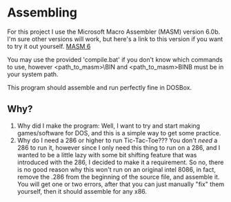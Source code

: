 # Assembling
For this project I use the Microsoft Macro Assembler (MASM) version 6.0b.
I'm sure other versions will work, but here's a link to this version if you want to try it out yourself. [MASM 6](https://winworldpc.com/product/macro-assembler/6x)

You may use the provided 'compile.bat' if you don't know which commands to use, however \<path_to_masm\>\BIN and \<path_to_masm\>BINB must be in your system path.

This program should assemble and run perfectly fine in DOSBox.

## Why?
1. Why did I make the program: Well, I want to try and start making games/software for DOS, and this is a simple way to get some practice.
2. Why do I need a 286 or higher to run Tic-Tac-Toe??? You don't *need* a 286 to run it, however since I only need this thing to run on a 286, and I wanted to be a little lazy with some bit shifting feature that was introduced with the 286, I decided to make it a requirement. So no, there is no good reason why this won't run on an original intel 8086, in fact, remove the .286 from the beginning of the source file, and assemble it. You will get one or two errors, after that you can just manually "fix" them yourself, then it should assemble for any x86.